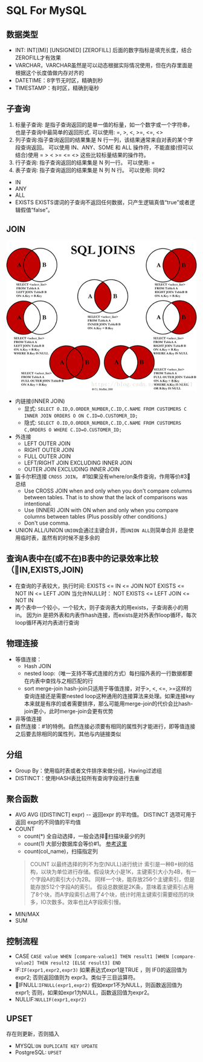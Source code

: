 # SQL For MySQL
## 数据类型
- INT: INT[(M)] [UNSIGNED] [ZEROFILL] 后面的数字指标是填充长度，结合ZEROFILL才有效果
- VARCHAR，VARCHAR虽然是可以动态根据实际情况使用，但在内存里面是根据这个长度值做内存对齐的
- DATETIME：8字节无时区，精确到秒
- TIMESTAMP：有时区，精确到毫秒
## 子查询
1. 标量子查询: 是指子查询返回的是单一值的标量，如一个数字或一个字符串，也是子查询中最简单的返回形式.  可以使用: =, >, <, >=, <=, <> 
2. 列子查询:指子查询返回的结果集是 N 行一列，该结果通常来自对表的某个字段查询返回。 可以使用 IN、ANY、SOME 和 ALL 操作符，不能直接(但可以结合)使用 = > < >= <= <> 这些比较标量结果的操作符。
3. 行子查询: 指子查询返回的结果集是 N 列一行。 可以使用: =
4. 表子查询: 指子查询返回的结果集是 N 列 N 行。 可以使用: 同#2
- IN
- ANY
- ALL
- EXISTS
    EXISTS谓词的子查询不返回任何数据，只产生逻辑真值“true”或者逻辑假值“false”。
## JOIN
![JOINS](./resources/joins.png)
- 内链接(INNER JOIN)
    - 显式: `SELECT O.ID,O.ORDER_NUMBER,C.ID,C.NAME FROM CUSTOMERS C INNER JOIN ORDERS O ON C.ID=O.CUSTOMER_ID;`
    - 隐式: `SELECT O.ID,O.ORDER_NUMBER,C.ID,C.NAME FROM CUSTOMERS C,ORDERS O WHERE C.ID=O.CUSTOMER_ID;`
- 外连接
    - LEFT OUTER JOIN
    - RIGHT OUTER JOIN
    - FULL OUTER JOIN
    - LEFT/RIGHT JOIN EXCLUDING INNER JOIN
    - OUTER JOIN EXCLUDING INNER JOIN
- 笛卡尔积连接
`CROSS JOIN`， #1如果没有where/on条件查询，作用等价#3
    总结
    - Use CROSS JOIN when and only when you don't compare columns between tables. That is to show that the lack of comparisons was intentional.
    - Use (INNER) JOIN with ON when and only when you compare columns between tables (Plus possibly other conditions.)
    - Don't use comma.
- UNION ALL/UNION
    `UNION`会通过主键合并，而`UNION ALL`则简单合并
    总是使用临时表，虽然有的时候不是多余的
## 查询A表中在(或不在)B表中的记录效率比较（IN,EXISTS,JOIN)
- 在查询的子表较大，执行时间:
    EXISTS <= IN <= JOIN
    NOT EXISTS <= NOT IN <= LEFT JOIN
    当允许NULL时：
    NOT EXISTS <= LEFT JOIN <= NOT IN
- 两个表中一个较小，一个较大，则子查询表大的用exists，子查询表小的用in。
    因为in 是把外表和内表作hash连接，而exists是对外表作loop循环，每次loop循环再对内表进行查询
## 物理连接
- 等值连接：
    - Hash JOIN
    - nested loop:（唯一支持不等式连接的方式）每扫描外表的一行数据都要在内表中查找与之相匹配的行
    - sort merge-join
    hash-join只适用于等值连接，对于>, <, <=, >=这样的查询连接还是需要nested loop这种通用的连接算法来处理。如果连接key本来就是有序的或者需要排序，那么可能用merge-join的代价会比hash-join更小，此时merge-join会更有优势
- 非等值连接
- 自然连接：#1的特例。自然连接必须要有相同的属性列才能进行，即等值连接之后要去除相同的属性列，其他与内链接类似
## 分组
- Group By：使用临时表或者文件排序来做分组，Having过滤组
- DISTINCT：使用HASH表比较所有查询字段进行去重
## 聚合函数
- AVG
    AVG ([DISTINCT] expr) -- 返回expr 的平均值。 DISTINCT 选项可用于返回 expr的不同值的平均值
- COUNT
    - count(*) 全自动选择，一般会选择扫描块最少的列
    - count(1) 大部分数据库会等价#1。 [参考这里](https://stackoverflow.com/questions/1221559/count-vs-count1-sql-server/1221649)
    - count(col_name)，扫描指定列
    > COUNT 以最终选择的列不为空(NULL)进行统计
    索引是一种B+树的结构，以块为单位进行存储。假设块大小是1K，主键索引大小为4B，有一个字段A的索引大小为2B。 
同样一个块，能存放256个主键索引，但是能存放512个字段A的索引。 
假设总数据是2K条，意味着主键索引占用了8个块，而A字段索引占用了4个块，统计时用主键索引需要经历的块多，IO次数多。效率也比A字段索引慢。
- MIN/MAX
- SUM
## 控制流程
- CASE
    `CASE value WHEN [compare-value1] THEN result1 [WHEN [compare-value2] THEN result2 [ELSE result3] END` 
- IF:`IF(expr1,expr2,expr3)`
    如果表达式expr1是TRUE ，则 IF()的返回值为expr2; 否则返回值则为 expr3。类似于三目运算符。
- IFNULL:`IFNULL(expr1,expr2)`
    假如expr1不为NULL，则函数返回值为 expr1; 否则，如果如expr1为NULL，函数返回值为expr2。
- NULLIF:`NULLIF(expr1,expr2)`
## UPSET
存在则更新，否则插入
- MYSQL:`ON DUPLICATE KEY UPDATE`
- PostgreSQL: `UPSET`
